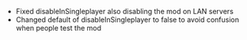 - Fixed disableInSingleplayer also disabling the mod on LAN servers
- Changed default of disableInSingleplayer to false to avoid confusion when people test the mod
